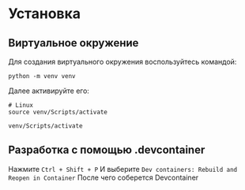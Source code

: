 # Установка

## Виртуальное окружение

Для создания виртуального окружения воспользуйтесь командой:
```
python -m venv venv
```

Далее активируйте его:
```
# Linux
source venv/Scripts/activate

venv/Scripts/activate
```

## Разработка с помощью .devcontainer

Нажмите `Ctrl + Shift + P`
И выберите `Dev containers: Rebuild and Reopen in Container`
После чего соберется Devcontainer
